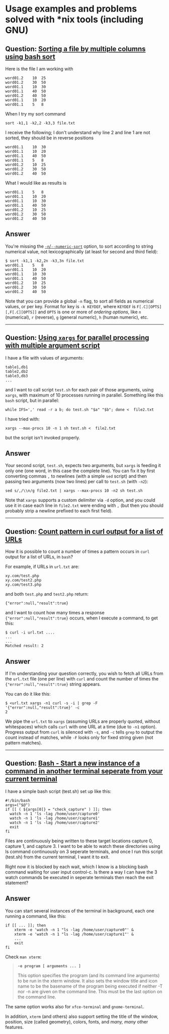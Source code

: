 # Usage examples and problems solved with *nix tools (including GNU)


## Question: [Sorting a file by multiple columns using bash sort](https://stackoverflow.com/q/45042480/404556)

Here is the file I am working with

    word01.2	10	25
    word01.2	30	50
    word01.1	10	30
    word01.1	40	50
    word01.2	40	50
    word01.1	10  20
    word01.1	5	8

When I try my sort command

    sort -k1,1 -k2,2 -k3,3 file.txt 

I receive the following; I don't understand why line 2 and line 1 are not sorted, they should be in reverse positions

    word01.1	10	30
    word01.1	10  20
    word01.1	40	50
    word01.1	5	8
    word01.2	10	25
    word01.2	30	50
    word01.2	40	50

What I would like as results is

    word01.1	5	8
    word01.1	10	20
    word01.1	10  30
    word01.1	40	50
    word01.2	10	25
    word01.2	30	50
    word01.2	40	50


## Answer

You're missing the
[`-n`/`--numeric-sort`](https://www.gnu.org/software/coreutils/manual/html_node/sort-invocation.html#index-numeric-sort)
option, to sort according to string numerical value, not lexicographically (at least for second and
third field):

    $ sort -k1,1 -k2,2n -k3,3n file.txt
    word01.1    5   8
    word01.1    10  20
    word01.1    10  30
    word01.1    40  50
    word01.2    10  25
    word01.2    30  50
    word01.2    40  50

Note that you can provide a global `-n` flag, to sort all fields as numerical values, or per key.
Format for key is `-k KEYDEF`, where `KEYDEF` is `F[.C][OPTS][,F[.C][OPTS]]` and `OPTS` is one or
more of *ordering options*, like `n` (numerical), `r` (reverse), `g` (general numeric), `h` (human
numeric), etc.


---


## Question: [Using `xargs` for parallel processing with multiple argument script](https://stackoverflow.com/q/45064054/404556)

I have a file with values of arguments:

    table1,db1
    table2,db2
    table3,db3
    ...

and I want to call script `test.sh` for each pair of those arguments, using `xargs`, with maximum
of 10 processes running in parallel. Something like this `bash` script, but in parallel:

    while IFS=',' read -r a b; do test.sh "$a" "$b"; done <  file2.txt

I have tried with:

    xargs --max-procs 10 -n 1 sh test.sh <  file2.txt

but the script isn't invoked properly.


## Answer

Your second script, `test.sh`, expects two arguments, but `xargs` is feeding it only one (one word,
in this case the complete line). You can fix it by first converting commas `,` to newlines (with a
simple `sed` script) and then passing two arguments (now two lines) per call to `test.sh` (with
`-n2`):

    sed s/,/\\n/g file2.txt | xargs --max-procs 10 -n2 sh test.sh

Note that `xargs` supports a custom delimiter via `-d` option, and you could use it in case each
line in `file2.txt` were ending with `,` (but then you should probably strip a newline prefixed to
each first field).


---


## Question: [Count pattern in curl output for a list of URLs](https://stackoverflow.com/q/45243043/404556)

How it is possible to count a number of times a pattern occurs in `curl` output for a list of URLs, in `bash`?

For example, if URLs in `url.txt` are:

    xy.com/test.php 
    xy.com/test2.php
    xy.com/test3.php

and both `test.php` and `test2.php` return:

    {"error":null,"result":true}

and I want to count how many times a response `{"error":null,"result":true}` occurs, when I execute a command, to get this:

    $ curl -i url.txt ....
    ...
    ...
    Matched result: 2


## Answer

If I'm understanding your question correctly, you wish to fetch all URLs from the `url.txt` file
(one per line) with `curl` and count the number of times the `{"error":null,"result":true}` string
appears.

You can do it like this:

    $ <url.txt xargs -n1 curl -s -i | grep -F '{"error":null,"result":true}' -c
    2

We pipe the `url.txt` to `xargs` (assuming URLs are properly quoted, without whitespaces) which
calls `curl` with one URL at a time (due to `-n1` option). Progress output from `curl` is silenced
with `-s`, and `-c` tells `grep` to output the count instead of matches, while `-F` looks only for
fixed string given (not pattern matches).


---


## Question: [Bash - Start a new instance of a command in another terminal seperate from your current terminal](https://stackoverflow.com/q/45380896/404556)

I have a simple bash script (test.sh) set up like this:

    #!/bin/bash
    args=("$@")
    if [[ ( ${args[0]} = "check_capture" ) ]]; then
      watch -n 1 'ls -lag /home/user/capture0'
      watch -n 1 'ls -lag /home/user/capture1'
      watch -n 1 'ls -lag /home/user/capture2' 
      exit
    fi

Files are continuously being written to these target locations capture 0, capture 1, and capture 3.
I want to be able to watch these directories using ls command continuously on 3 seperate terminals,
and once I run this script (test.sh) from the current terminal, I want it to exit. 

Right now it is blocked by each wait, which I know is a blocking bash command waiting for user input
control-c. Is there a way I can have the 3 watch commands be executed in seperate terminals then
reach the exit statement?


## Answer

You can start several instances of the terminal in background, each one running a command, like this:

    if [[ ... ]]; then
        xterm -e 'watch -n 1 "ls -lag /home/user/capture0"' &
        xterm -e 'watch -n 1 "ls -lag /home/user/capture1"' &
        ...
        exit
    fi

Check `man xterm`:

> **`-e program [ arguments ... ]`**
>
> This  option  specifies the program (and its command line arguments) to be run in the xterm
> window.  It also sets  the window title and icon name to be the basename of the program being
> executed if neither -T nor -n are given on the command line.  This must be the last option on the
> command line.

The same option works also for `xfce-terminal` and `gnome-terminal`.

In addition, `xterm` (and others) also support setting the title of the window, position, size
(called geometry), colors, fonts, and *many, many* other features.

